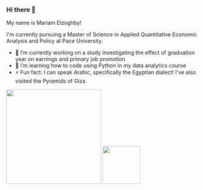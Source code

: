 ### Hi there 👋

My name is Mariam Elzoghby!

I'm currently pursuing a Master of Science in Applied Quantitative Economic Analysis and Policy at Pace University.


- 🔭 I’m currently working on a study investigating the effect of graduation year on earnings and primary job promotion
- 🌱 I’m learning how to code using Python in my data analytics course 
- ⚡ Fun fact: I can speak Arabic, specifically the Egyptian dialect! I've also visited the Pyramids of Giza.

<img src="https://github.com/mariamelzoghby/mariamelzoghby/assets/157535392/dc0225db-7bf9-401e-a499-4a4cb68ca510" width="250">

<img src="https://github.com/mariamelzoghby/mariamelzoghby/blob/main/assets/157535392/c25f49c1-934b-46e0-892f-9ab12a1ab955" width="100">





<!--
**mariamelzoghby/mariamelzoghby** is a ✨ _special_ ✨ repository because its `README.md` (this file) appears on your GitHub profile.

Here are some ideas to get you started:
- 👯 I’m looking to collaborate on ...
- 🤔 I’m looking for help with ...
- 💬 Ask me about ...
- 📫 How to reach me: ...
- 😄 Pronouns: ...

-->
